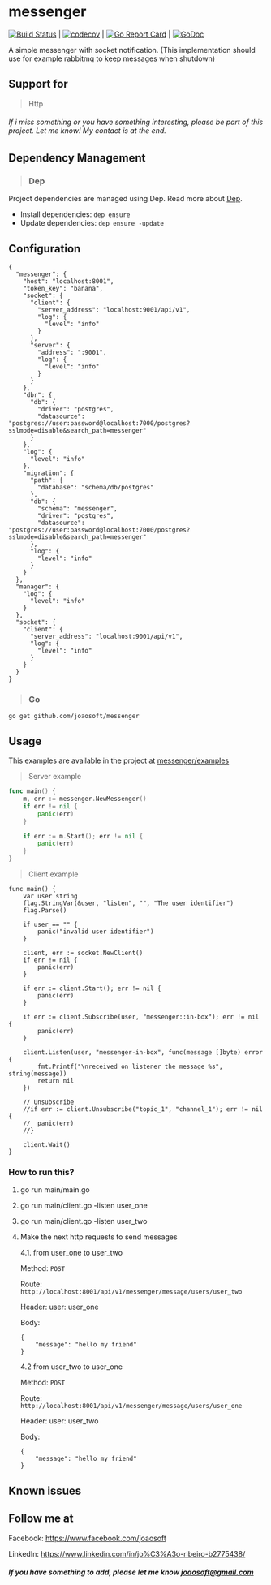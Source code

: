 # messenger
[![Build Status](https://travis-ci.org/joaosoft/messenger.svg?branch=master)](https://travis-ci.org/joaosoft/messenger) | [![codecov](https://codecov.io/gh/joaosoft/messenger/branch/master/graph/badge.svg)](https://codecov.io/gh/joaosoft/messenger) | [![Go Report Card](https://goreportcard.com/badge/github.com/joaosoft/messenger)](https://goreportcard.com/report/github.com/joaosoft/messenger) | [![GoDoc](https://godoc.org/github.com/joaosoft/messenger?status.svg)](https://godoc.org/github.com/joaosoft/messenger)

A simple messenger with socket notification. (This implementation should use for example rabbitmq to keep messages when shutdown)

## Support for 
> Http

###### If i miss something or you have something interesting, please be part of this project. Let me know! My contact is at the end.

## Dependency Management 
>### Dep

Project dependencies are managed using Dep. Read more about [Dep](https://github.com/golang/dep).
* Install dependencies: `dep ensure`
* Update dependencies: `dep ensure -update`

## Configuration
```
{
  "messenger": {
    "host": "localhost:8001",
    "token_key": "banana",
    "socket": {
      "client": {
        "server_address": "localhost:9001/api/v1",
        "log": {
          "level": "info"
        }
      },
      "server": {
        "address": ":9001",
        "log": {
          "level": "info"
        }
      }
    },
    "dbr": {
      "db": {
        "driver": "postgres",
        "datasource": "postgres://user:password@localhost:7000/postgres?sslmode=disable&search_path=messenger"
      }
    },
    "log": {
      "level": "info"
    },
    "migration": {
      "path": {
        "database": "schema/db/postgres"
      },
      "db": {
        "schema": "messenger",
        "driver": "postgres",
        "datasource": "postgres://user:password@localhost:7000/postgres?sslmode=disable&search_path=messenger"
      },
      "log": {
        "level": "info"
      }
    }
  },
  "manager": {
    "log": {
      "level": "info"
    }
  },
  "socket": {
    "client": {
      "server_address": "localhost:9001/api/v1",
      "log": {
        "level": "info"
      }
    }
  }
}
```

>### Go
```
go get github.com/joaosoft/messenger
```

## Usage 
This examples are available in the project at [messenger/examples](https://github.com/joaosoft/messenger/tree/master/examples)

> Server example
```go
func main() {
	m, err := messenger.NewMessenger()
	if err != nil {
		panic(err)
	}

	if err := m.Start(); err != nil {
		panic(err)
	}
}
```

> Client example
```
func main() {
	var user string
	flag.StringVar(&user, "listen", "", "The user identifier")
	flag.Parse()

	if user == "" {
		panic("invalid user identifier")
	}

	client, err := socket.NewClient()
	if err != nil {
		panic(err)
	}

	if err := client.Start(); err != nil {
		panic(err)
	}

	if err := client.Subscribe(user, "messenger::in-box"); err != nil {
		panic(err)
	}

	client.Listen(user, "messenger-in-box", func(message []byte) error {
		fmt.Printf("\nreceived on listener the message %s", string(message))
		return nil
	})

	// Unsubscribe
	//if err := client.Unsubscribe("topic_1", "channel_1"); err != nil {
	//	panic(err)
	//}

	client.Wait()
}
```

### How to run this?
1. go run main/main.go
2. go run main/client.go -listen user_one
3. go run main/client.go -listen user_two
4. Make the next http requests to send messages
   
    4.1. from user_one to user_two
    
    Method: ```POST``` 
    
    Route: ```http://localhost:8001/api/v1/messenger/message/users/user_two```
    
    Header: user: user_one
    
    Body:
    ```
    {
        "message": "hello my friend"
    }
    ```

    4.2 from user_two to user_one
    
    Method: ```POST``` 
    
    Route: ```http://localhost:8001/api/v1/messenger/message/users/user_one```
    
    Header: user: user_two
    
    Body:
    ```
    {
        "message": "hello my friend"
    }
    ```

## Known issues

## Follow me at
Facebook: https://www.facebook.com/joaosoft

LinkedIn: https://www.linkedin.com/in/jo%C3%A3o-ribeiro-b2775438/

##### If you have something to add, please let me know joaosoft@gmail.com
